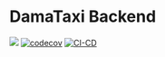# DamaTaxi Backend

<img src="https://img.shields.io/badge/SpringBoot-44CC11?style=flat-square&logo=Spring&logoColor=white"/>  [![codecov](https://codecov.io/gh/DamaTaxi/Backend/branch/master/graph/badge.svg?token=9LcIlUhBIJ)](https://codecov.io/gh/DamaTaxi/Backend)  [![CI-CD](https://github.com/DamaTaxi/Backend/actions/workflows/ci-cd.yml/badge.svg)](https://github.com/DamaTaxi/Backend/actions/workflows/ci-cd.yml)

